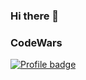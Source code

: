 ### Hi there 👋

### CodeWars

[![Profile badge](https://www.codewars.com/users/komerystyi/badges/large)](https://www.codewars.com/users/komerystyi)
